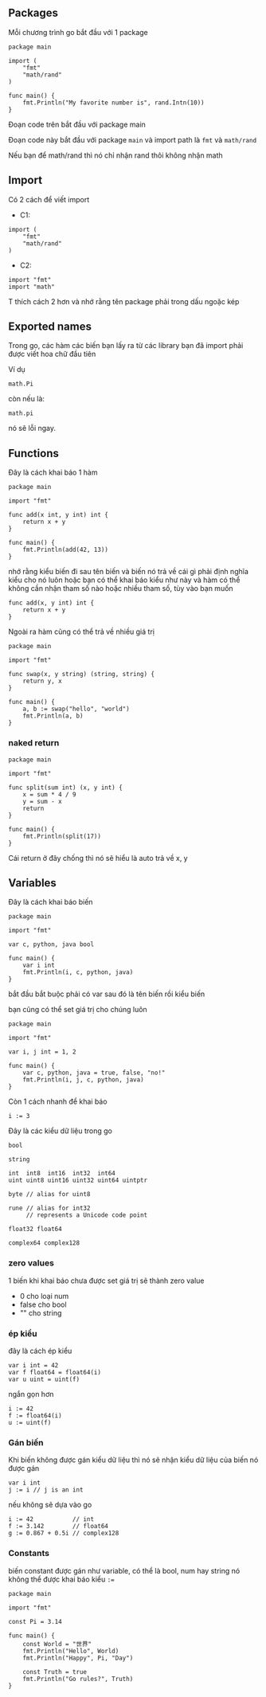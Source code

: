 ## Packages
Mỗi chương trình go bắt đầu với 1 package 

```
package main

import (
	"fmt"
	"math/rand"
)

func main() {
	fmt.Println("My favorite number is", rand.Intn(10))
}
```
Đoạn code trên bắt đầu với package main

Đoạn code này bắt đầu với package `main` và import path là `fmt` và `math/rand`

Nếu bạn để math/rand thì nó chỉ nhận rand thôi không nhận math

## Import
Có 2 cách để viết import
- C1: 
```
import (
	"fmt"
	"math/rand"
)
```
- C2:
```
import "fmt"
import "math"
```

T thích cách 2 hơn và nhớ rằng tên package phải trong dấu ngoặc kép

## Exported names
Trong go, các hàm các biến bạn lấy ra từ các library bạn đã import phải được viết hoa chữ đầu tiên

Ví dụ
```
math.Pi
```
còn nếu là:
```
math.pi
```
nó sẽ lỗi ngay. 

## Functions
Đây là cách khai báo 1 hàm
```
package main

import "fmt"

func add(x int, y int) int {
	return x + y
}

func main() {
	fmt.Println(add(42, 13))
}
```
nhớ rằng kiểu biến đi sau tên biến và biến nó trả về cái gì phải định nghĩa kiểu cho nó luôn
hoặc bạn có thể khai báo kiểu như này và hàm có thể không cần nhận tham số nào hoặc nhiều tham số, tùy vào bạn muốn
```
func add(x, y int) int {
	return x + y
}
```
Ngoài ra hàm cũng có thể trả về nhiều giá trị
```
package main

import "fmt"

func swap(x, y string) (string, string) {
	return y, x
}

func main() {
	a, b := swap("hello", "world")
	fmt.Println(a, b)
}
```

### naked return
```
package main

import "fmt"

func split(sum int) (x, y int) {
	x = sum * 4 / 9
	y = sum - x
	return
}

func main() {
	fmt.Println(split(17))
}
```
Cái return ở đây chống thì nó sẽ hiểu là auto trả về x, y

## Variables
Đây là cách khai báo biến
```
package main

import "fmt"

var c, python, java bool

func main() {
	var i int
	fmt.Println(i, c, python, java)
}
```

bắt đầu bắt buộc phải có var sau đó là tên biến rồi kiểu biến

bạn cũng có thể set giá trị cho chúng luôn
```
package main

import "fmt"

var i, j int = 1, 2

func main() {
	var c, python, java = true, false, "no!"
	fmt.Println(i, j, c, python, java)
}
```

Còn 1 cách nhanh để khai báo
```
i := 3
```

Đây là các kiểu dữ liệu trong go
```
bool

string

int  int8  int16  int32  int64
uint uint8 uint16 uint32 uint64 uintptr

byte // alias for uint8

rune // alias for int32
     // represents a Unicode code point

float32 float64

complex64 complex128
```
### zero values
1 biến khi khai báo chưa được set giá trị sẽ thành zero value
- 0 cho loại num
- false cho bool
- "" cho string

### ép kiểu 
đây là cách ép kiểu 
```
var i int = 42
var f float64 = float64(i)
var u uint = uint(f)
```
ngắn gọn hơn
```
i := 42
f := float64(i)
u := uint(f)
```
### Gán biến
Khi biến không được gán kiểu dữ liệu thì nó sẽ nhận kiểu dữ liệu của biến nó được gán 
```
var i int
j := i // j is an int
```

nếu không sẽ dựa vào go
```
i := 42           // int
f := 3.142        // float64
g := 0.867 + 0.5i // complex128
```

### Constants
biến constant được gán như variable, có thể là bool, num hay string nó không thể được khai báo kiểu `:=`
```
package main

import "fmt"

const Pi = 3.14

func main() {
	const World = "世界"
	fmt.Println("Hello", World)
	fmt.Println("Happy", Pi, "Day")

	const Truth = true
	fmt.Println("Go rules?", Truth)
}
```





















































